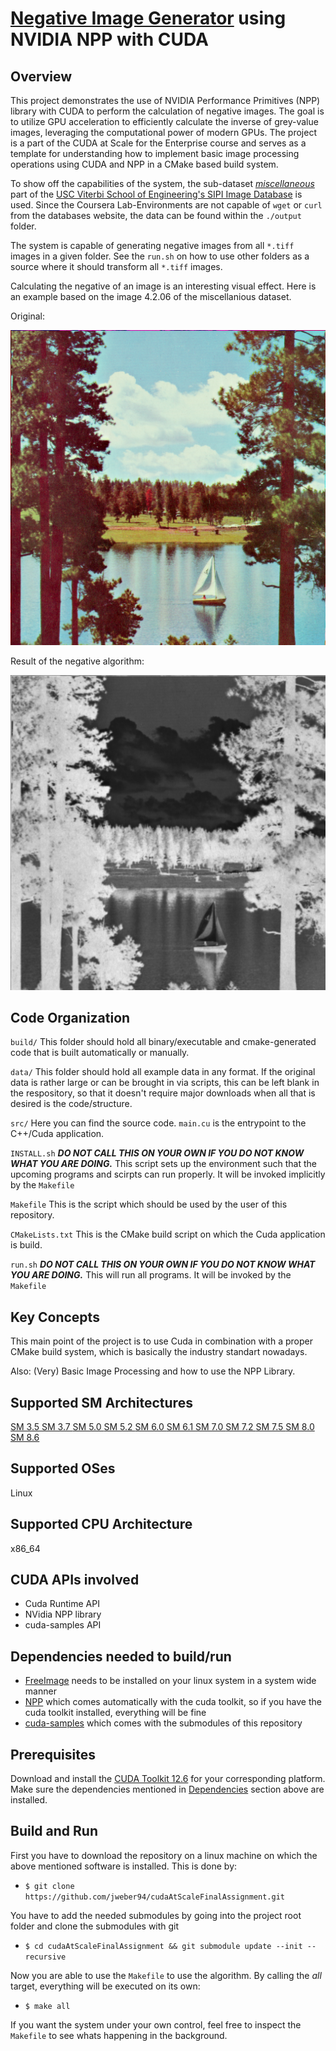# [Negative Image Generator](https://en.wikipedia.org/wiki/Negative_(photography)) using NVIDIA NPP with CUDA

## Overview

This project demonstrates the use of NVIDIA Performance Primitives (NPP) library with CUDA to perform the calculation of negative images. The goal is to utilize GPU acceleration to efficiently calculate the inverse of grey-value images, leveraging the computational power of modern GPUs. The project is a part of the CUDA at Scale for the Enterprise course and serves as a template for understanding how to implement basic image processing operations using CUDA and NPP in a CMake based build system.

To show off the capabilities of the system, the sub-dataset [_miscellaneous_](https://sipi.usc.edu/database/database.php?volume=misc) part of the [USC Viterbi School of Engineering's SIPI Image Database](https://sipi.usc.edu/database/database.php) is used. Since the Coursera Lab-Environments are not capable of `wget` or `curl` from the databases website, the data can be found within the `./output` folder.

The system is capable of generating negative images from all `*.tiff` images in a given folder. See the `run.sh` on how to use other folders as a source where it should transform all `*.tiff` images.

Calculating the negative of an image is an interesting visual effect. Here is an example based on the image 4.2.06 of the miscellanious dataset.

Original:

![image](./data/exampleResult/original.png)

Result of the negative algorithm:

![image](./data/exampleResult/negative.png)

## Code Organization
```build/```
This folder should hold all binary/executable and cmake-generated code that is built automatically or manually.

```data/```
This folder should hold all example data in any format. If the original data is rather large or can be brought in via scripts, this can be left blank in the respository, so that it doesn't require major downloads when all that is desired is the code/structure.

```src/```
Here you can find the source code. `main.cu` is the entrypoint to the C++/Cuda application.

```INSTALL.sh```
***DO NOT CALL THIS ON YOUR OWN IF YOU DO NOT KNOW WHAT YOU ARE DOING.*** This script sets up the environment such that the upcoming programs and scirpts can run properly. It will be invoked implicitly by the `Makefile`

```Makefile```
This is the script which should be used by the user of this repository.

```CMakeLists.txt```
This is the CMake build script on which the Cuda application is build.

```run.sh```
***DO NOT CALL THIS ON YOUR OWN IF YOU DO NOT KNOW WHAT YOU ARE DOING.*** This will run all programs. It will be invoked by the `Makefile`

## Key Concepts
This main point of the project is to use Cuda in combination with a proper CMake build system, which is basically the industry standart nowadays.

Also: (Very) Basic Image Processing and how to use the NPP Library. 

## Supported SM Architectures
[SM 3.5 ](https://developer.nvidia.com/cuda-gpus)  [SM 3.7 ](https://developer.nvidia.com/cuda-gpus)  [SM 5.0 ](https://developer.nvidia.com/cuda-gpus)  [SM 5.2 ](https://developer.nvidia.com/cuda-gpus)  [SM 6.0 ](https://developer.nvidia.com/cuda-gpus)  [SM 6.1 ](https://developer.nvidia.com/cuda-gpus)  [SM 7.0 ](https://developer.nvidia.com/cuda-gpus)  [SM 7.2 ](https://developer.nvidia.com/cuda-gpus)  [SM 7.5 ](https://developer.nvidia.com/cuda-gpus)  [SM 8.0 ](https://developer.nvidia.com/cuda-gpus)  [SM 8.6 ](https://developer.nvidia.com/cuda-gpus)

## Supported OSes
Linux

## Supported CPU Architecture
x86_64

## CUDA APIs involved
* Cuda Runtime API
* NVidia NPP library
* cuda-samples API

## Dependencies needed to build/run
* [FreeImage](https://github.com/danoli3/FreeImage) needs to be installed on your linux system in a system wide manner
* [NPP](https://docs.nvidia.com/cuda/npp/) which comes automatically with the cuda toolkit, so if you have the cuda toolkit installed, everything will be fine 
* [cuda-samples](https://github.com/NVIDIA/cuda-samples) which comes with the submodules of this repository

## Prerequisites
Download and install the [CUDA Toolkit 12.6](https://developer.nvidia.com/cuda-downloads) for your corresponding platform.
Make sure the dependencies mentioned in [Dependencies]() section above are installed.

## Build and Run
First you have to download the repository on a linux machine on which the above mentioned software is installed. This is done by:

* ```$ git clone https://github.com/jweber94/cudaAtScaleFinalAssignment.git```

You have to add the needed submodules by going into the project root folder and clone the submodules with git

* ```$ cd cudaAtScaleFinalAssignment && git submodule update --init --recursive ```

Now you are able to use the `Makefile` to use the algorithm. By calling the _all_ target, everything will be executed on its own:

* ```$ make all```

If you want the system under your own control, feel free to inspect the `Makefile` to see whats happening in the background.
